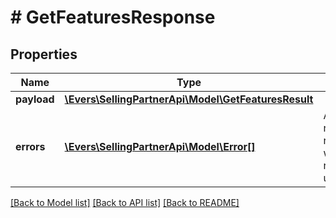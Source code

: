 # # GetFeaturesResponse

## Properties

Name | Type | Description | Notes
------------ | ------------- | ------------- | -------------
**payload** | [**\Evers\SellingPartnerApi\Model\GetFeaturesResult**](GetFeaturesResult.md) |  | [optional]
**errors** | [**\Evers\SellingPartnerApi\Model\Error[]**](Error.md) | A list of error responses returned when a request is unsuccessful. | [optional]

[[Back to Model list]](../../README.md#models) [[Back to API list]](../../README.md#endpoints) [[Back to README]](../../README.md)
